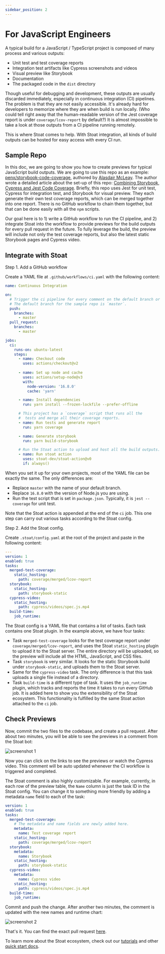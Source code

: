 ```yaml
---
sidebar_position: 2
---
```


# For JavaScript Engineers


A typical build for a JavaScript / TypeScript project is composed of many process and various outputs:
- Unit test and test coverage reports
- Integration test artifacts like Cypress screenshots and videos
- Visual preview like Storybook
- Documentation
- The packaged code in the `dist` directory

Though useful for debugging and development, these outputs are usually discarded immediately, especially in continuous integration (CI) pipelines. The problem is that they are not easily accessible. It's already hard for developers to memorize where they are when build is run locally. (Who could tell right away that the human-readable version of the Jest coverage report is under `coverage/lcov-report` by default?) It is almost impossible to take a look at those outputs from a CI pipeline running remotely.

This is where Stoat comes to help. With Stoat integration, all kinds of build outputs can be hosted for easy access with every CI run.

## Sample Repo

In this doc, we are going to show you how to create previews for typical JavaScript build outputs. We are going to use this repo as an example: [penx/storybook-code-coverage](https://github.com/penx/storybook-code-coverage), authored by [Alasdair McLeay](https://github.com/penx). The author wrote a detailed article about the set-up of this repo: [Combining Storybook, Cypress and Jest Code Coverage](https://dev.to/penx/combining-storybook-cypress-and-jest-code-coverage-4pa5). Briefly, this repo uses Jest for unit test, Cypress for integration test, and Storybook for visual preview. They each generate their own test coverage reports, which can be merged together into one report. There is no GitHub workflow to chain them together, but that can be done easily with all the `npm` scripts.

Our goal here is to 1) write a GitHub workflow to run the CI pipeline, and 2) integrate Stoat into the workflow to provide previews for the build outputs for every pull request in the future. To fully leverage the build, the preview will include not only the test coverage reports, but also the latest static Storybook pages and Cypress video.

## Integrate with Stoat

Step 1. Add a GitHub workflow

Create a YAML file at `.github/workflows/ci.yaml` with the following content:

```yaml title=".github/workflows/ci.yaml"
name: Continuous Integration

on:
  # Trigger the ci pipeline for every comment on the default branch or a pull request.
  # The default branch for the sample repo is `master`.
  push:
    branches:
      - master
  pull_request:
    branches:
      - master

jobs:
  ci:
    runs-on: ubuntu-latest
    steps:
      - name: Checkout code
        uses: actions/checkout@v2
        
      - name: Set up node and cache
        uses: actions/setup-node@v3
        with:
          node-version: '16.8.0'
          cache: 'yarn'

      - name: Install dependencies
        run: yarn install --frozen-lockfile --prefer-offline

      # This project has a `coverage` script that runs all the
      #  tests and merge all their coverage reports.
      - name: Run tests and generate report
        run: yarn coverage

      - name: Generate storybook
        run: yarn build-storybook

      # Run the Stoat action to upload and host all the build outputs.
      - name: Run stoat action
        uses: stoat-dev/stoat-action@v0
        if: always()
```

When you set it up for your own projects, most of the YAML file can be exactly the same. The only differences are:
- Replace `master` with the name of your default branch.
- Replace `16.8.0` with the version of Node.js you are using.
- Run the test script that is set in `package.json`. Typically, it is `jest --coverage` for unit test.

Note that the Stoat action is appended at the end of the `ci` job. This one step can carry out various tasks according to the Stoat config.

Step 2. Add the Stoat config.

Create `.stoat/config.yaml` at the root of the project and paste in the following content:

```yaml title=".stoat/config.yaml"
---
version: 1
enabled: true
tasks:
  merged-test-coverage:
    static_hosting:
      path: coverage/merged/lcov-report
  storybook:
    static_hosting:
      path: storybook-static
  cypress-video:
    static_hosting:
      path: cypress/videos/spec.js.mp4
  build-time:
    job_runtime:
```

The Stoat config is a YAML file that contains a list of tasks. Each task contains one Stoat plugin. In the example above, we have four tasks:

- Task `merged-test-coverage` looks for the test coverage report under `coverage/merged/lcov-report`, and uses the Stoat `static_hosting` plugin to upload it to the Stoat server. The entire directory will be uploaded, so the preview will include all the HTML, JavaScript, and CSS files.
- Task `storybook` is very similar. It looks for the static Storybook build under `storybook-static`, and uploads them to the Stoat server.
- Same for the `cypress-video` task. The only difference is that this task uploads a single file instead of a directory.
- Task `build-time` is a different type of task. It uses the `job_runtime` plugin, which tracks and reports the time it takes to run every GitHub job. It is added here to show you the extensibility of the Stoat ecosystem. This functionality is fulfilled by the same Stoat action attached to the `ci` job.

## Check Previews

Now, commit the two files to the codebase, and create a pull request. After about two minutes, you will be able to see the previews in a comment from the Stoat bot:

![screenshot 1](https://user-images.githubusercontent.com/1933157/207982250-eed3bef2-7ec1-4524-adcd-42122e0b8e50.png)

Now you can click on the links to see the previews or watch the Cypress video. This comment will be auto updated whenever the CI workflow is triggered and completed.

The Stoat comment is also highly customizable. For example, currently, in each row of the preview table, the `Name` column is just the task ID in the Stoat config. You can change it to something more friendly by adding a metadata `name` field to each of the task:

```yaml title=".stoat/config.yaml"
version: 1
enabled: true
tasks:
  merged-test-coverage:
    # The metadata and name fields are newly added here.
    metadata:
      name: Test coverage report
    static_hosting:
      path: coverage/merged/lcov-report
  storybook:
    metadata:
      name: Storybook
    static_hosting:
      path: storybook-static
  cypress-video:
    metadata:
      name: Cypress video
    static_hosting:
      path: cypress/videos/spec.js.mp4
  build-time:
    job_runtime:
```

Commit and push the change. After another two minutes, the comment is updated with the new names and runtime chart:

![screenshot 2](https://user-images.githubusercontent.com/1933157/207984798-2d9fe9a0-7dc0-4c53-ba22-79165430deab.png)

That's it. You can find the exact pull request [here](https://github.com/stoat-dev/example-javascript/pull/1).

To learn more about the Stoat ecosystem, check out our [tutorials](/docs/category/tutorials) and other [quick start docs](/docs/category/quick-start).
